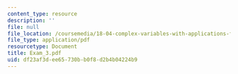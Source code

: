 ```yaml
---
content_type: resource
description: ''
file: null
file_location: /coursemedia/18-04-complex-variables-with-applications-fall-1999/df23af3dee65730bb0f8d2b4b04224b9_Exam_3.pdf
file_type: application/pdf
resourcetype: Document
title: Exam_3.pdf
uid: df23af3d-ee65-730b-b0f8-d2b4b04224b9
---
```

